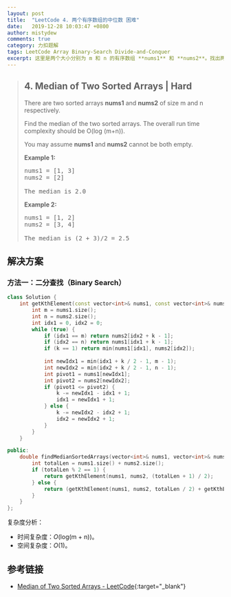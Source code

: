 ```yaml
---
layout: post
title:  "LeetCode 4. 两个有序数组的中位数 困难"
date:   2019-12-28 10:03:47 +0800
author: mistydew
comments: true
category: 力扣题解
tags: LeetCode Array Binary-Search Divide-and-Conquer
excerpt: 这里是两个大小分别为 m 和 n 的有序数组 **nums1** 和 **nums2**。找出两个有序数组的中位数。
---
```

> ## 4. Median of Two Sorted Arrays | Hard
> 
> There are two sorted arrays **nums1** and **nums2** of size m and n respectively.
> 
> Find the median of the two sorted arrays. The overall run time complexity should be O(log (m+n)).
> 
> You may assume **nums1** and **nums2** cannot be both empty.
> 
> **Example 1:**
> 
> <pre>
> nums1 = [1, 3]
> nums2 = [2]
> 
> The median is 2.0
> </pre>
> 
> **Example 2:**
> 
> <pre>
> nums1 = [1, 2]
> nums2 = [3, 4]
> 
> The median is (2 + 3)/2 = 2.5
> </pre>

## 解决方案

### 方法一：二分查找（Binary Search）

```cpp
class Solution {
    int getKthElement(const vector<int>& nums1, const vector<int>& nums2, int k) {
        int m = nums1.size();
        int n = nums2.size();
        int idx1 = 0, idx2 = 0;
        while (true) {
            if (idx1 == m) return nums2[idx2 + k - 1];
            if (idx2 == n) return nums1[idx1 + k - 1];
            if (k == 1) return min(nums1[idx1], nums2[idx2]);
            
            int newIdx1 = min(idx1 + k / 2 - 1, m - 1);
            int newIdx2 = min(idx2 + k / 2 - 1, n - 1);
            int pivot1 = nums1[newIdx1];
            int pivot2 = nums2[newIdx2];
            if (pivot1 <= pivot2) {
                k -= newIdx1 - idx1 + 1;
                idx1 = newIdx1 + 1;
            } else {
                k -= newIdx2 - idx2 + 1;
                idx2 = newIdx2 + 1;
            }
        }
    }

public:
    double findMedianSortedArrays(vector<int>& nums1, vector<int>& nums2) {
        int totalLen = nums1.size() + nums2.size();
        if (totalLen % 2 == 1) {
            return getKthElement(nums1, nums2, (totalLen + 1) / 2);
        } else {
            return (getKthElement(nums1, nums2, totalLen / 2) + getKthElement(nums1, nums2, totalLen / 2 + 1)) / 2.0;
        }
    }
};
```

复杂度分析：
* 时间复杂度：_O_(log(m + n))。
* 空间复杂度：_O_(1)。

## 参考链接

* [Median of Two Sorted Arrays - LeetCode](https://leetcode.com/problems/median-of-two-sorted-arrays/){:target="_blank"}

